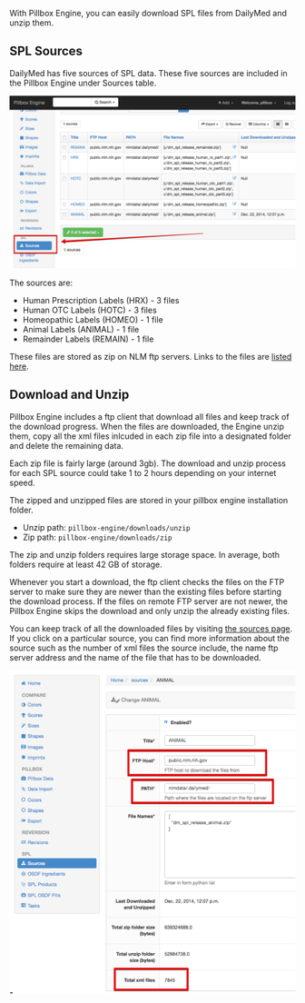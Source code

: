 With Pillbox Engine, you can easily download SPL files from DailyMed and unzip them.

## SPL Sources

DailyMed has five sources of SPL data. These five sources are included in the Pillbox Engine under Sources table.

![Sources](../img/sources.png?raw=true)

The sources are:

- Human Prescription Labels (HRX) - 3 files
- Human OTC Labels (HOTC) - 3 files
- Homeopathic Labels (HOMEO) - 1 file
- Animal Labels (ANIMAL) - 1 file
- Remainder Labels (REMAIN) - 1 file

These files are stored as zip on NLM ftp servers. Links to the files are [listed here](http://dailymed.nlm.nih.gov/dailymed/spl-resources-all-drug-labels.cfm).

## Download and Unzip

Pillbox Engine includes a ftp client that download all files and keep track of the download progress. When the files are downloaded, the Engine unzip them, copy all the xml files inlcuded in each zip file into a designated folder and delete the remaining data.

Each zip file is fairly large (around 3gb). The download and unzip process for each SPL source could take 1 to 2 hours depending on your internet speed.

The zipped and unzipped files are stored in your pillbox engine installation folder.

- Unzip path: `pillbox-engine/downloads/unzip`
- Zip path: `pillbox-engine/downloads/zip`

The zip and unzip folders requires large storage space. In average, both folders require at least 42 GB of storage.

Whenever you start a download, the ftp client checks the files on the FTP server to make sure they are newer than the existing files before starting the download process. If the files on remote FTP server are not newer, the Pillbox Engine skips the download and only unzip the already existing files.

You can keep track of all the downloaded files by visiting [the sources page](http://localhost:5000/spl/source/). If you click on a particular source, you can find more information about the source such as the number of xml files the source include, the name ftp server address and the name of the file that has to be downloaded.

![Animal Source](../img/animal_source.png?raw=true)
